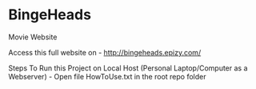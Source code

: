 # BingeHeads
Movie Website

Access this full website on - http://bingeheads.epizy.com/

Steps To Run this Project on Local Host (Personal Laptop/Computer as a Webserver) - Open file HowToUse.txt in the root repo folder
